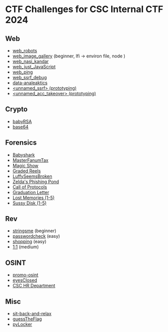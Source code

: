 # CTF Challenges for CSC Internal CTF 2024

## Web
- [web_robots](https://github.com/Wowiee3/SunwayCTF-challs/tree/main/web_robots)
- [web_image_gallery](https://x.com) (beginner, lfi -> environ file, node )
- [web_nasi_kandar](https://github.com/Wowiee3/SunwayCTF-challs/tree/main/web_nasi_kandar) 
- [web_just_JavaScript](https://github.com/Wowiee3/SunwayCTF-challs/tree/main/web_nasi_kandar) 
- [web_ping](https://github.com/Wowiee3/SunwayCTF-challs/tree/main/web_ping)
- [web_ssrf_debug](https://github.com/Wowiee3/SunwayCTF-challs/tree/main/web_ping)
- [data-analeaktics](https://github.com/Wowiee3/SunwayCTF-challs/tree/main/data-analeaktics)
- [<unnamed_ssrf> (prototyping)](https://github.com/Wowiee3/SunwayCTF-challs/tree/main/unnamed_ssrf)
- [<unnamed_acc_takeover> (prototyping)](https://github.com/Wowiee3/SunwayCTF-challs/tree/main/unnamed_acc_takeover)

## Crypto
- [babyRSA](https://github.com/Wowiee3/SunwayCTF-challs/tree/main/babyRSA)
- [base64](https://github.com/Wowiee3/SunwayCTF-challs/tree/main/base64)

## Forensics
- [Babyshark](https://github.com/Wowiee3/SunwayCTF-challs/tree/main/babyshark)
- [MasterFanumTax](https://github.com/Wowiee3/SunwayCTF-challs/tree/main/masterfanumtax)
- [Magic Show](https://github.com/Wowiee3/SunwayCTF-challs/tree/main/magicshow)
- [Graded Reels](https://github.com/Wowiee3/SunwayCTF-challs/tree/main/gradedreels)
- [LuffySeemsBroken](https://github.com/Wowiee3/SunwayCTF-challs/tree/main/LuffySeemsBroken)
- [Zelda's Phishing Pond](https://github.com/Wowiee3/SunwayCTF-challs/tree/main/zeldaphishingpond)
- [Call of Protocols](https://github.com/Wowiee3/SunwayCTF-challs/tree/main/call-of-protocols)
- [Graduation Letter](https://github.com/Wowiee3/SunwayCTF-challs/tree/main/graduation-letter)
- [Lost Memories (1-5)](https://github.com/Wowiee3/SunwayCTF-challs/tree/main/lostmemories)
- [Sussy Disk (1-5)](https://github.com/Wowiee3/SunwayCTF-challs/tree/main/sussydisk)

## Rev
- [stringsme](https://github.com/Wowiee3/SunwayCTF-challs/tree/main/stringsme) (beginner)
- [passwordcheck](https://github.com/Wowiee3/SunwayCTF-challs/tree/main/passwordcheck) (easy)
- [shopping](https://github.com/Wowiee3/SunwayCTF-challs/tree/main/shopping) (easy)
- [1:1](https://github.com/Wowiee3/SunwayCTF-challs/tree/main/1%3A1) (medium)

## OSINT
- [promo-osint](https://github.com/Wowiee3/SunwayCTF-challs/tree/main/promo_osint)
- [eyesClosed](https://github.com/Wowiee3/SunwayCTF-challs/tree/main/eyesClosed)
- [CSC HR Department](https://github.com/Wowiee3/SunwayCTF-challs/tree/main/hr-department)

## Misc
- [sit-back-and-relax](https://github.com/Wowiee3/SunwayCTF-challs/tree/main/sit-back-and-relax)
- [guessTheFlag](https://github.com/Wowiee3/SunwayCTF-challs/tree/main/guessTheFlag)
- [pyLocker](https://github.com/Wowiee3/SunwayCTF-challs/tree/main/pyLocker)
